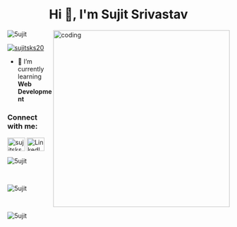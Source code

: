 <h1 align="center">Hi 👋, I'm Sujit Srivastav</h1>

<!-- <h3 align="center">A passionate frontend developer from India</h3> -->

<img align="right" alt="coding" width="400" src="https://images.squarespace-cdn.com/content/v1/5769fc401b631bab1addb2ab/1541580611624-TE64QGKRJG8SWAIUS7NS/ke17ZwdGBToddI8pDm48kPoswlzjSVMM-SxOp7CV59BZw-zPPgdn4jUwVcJE1ZvWQUxwkmyExglNqGp0IvTJZamWLI2zvYWH8K3-s_4yszcp2ryTI0HqTOaaUohrI8PI6FXy8c9PWtBlqAVlUS5izpdcIXDZqDYvprRqZ29Pw0o/coding-freak.gif">

<p align="left">
  <img src="https://komarev.com/ghpvc/?username=5ujit&label=Profile%20views&color=0e75b6&style=flat" alt="5ujit" />
</p>

<p align="left">
  <a href="https://twitter.com/sujitsks20" target="blank"><img src="https://img.shields.io/twitter/follow/sujitsks20?logo=twitter&style=for-the-badge" alt="sujitsks20" /></a>
</p>

- 🌱 I’m currently learning <b>Web Development</b>

<h3 align="left">Connect with me:</h3>
<p align="left">
  <a href="https://twitter.com/sujitsks20" target="blank"><img align="center" src="https://raw.githubusercontent.com/rahuldkjain/github-profile-readme-generator/master/src/images/icons/Social/twitter.svg" alt="sujitsks20" height="30" width="40" /></a>
  <a href="https://www.linkedin.com/in/sujit-srivastav-93b9b5220/" target="_blank">
    <img align="center" src="https://raw.githubusercontent.com/rahuldkjain/github-profile-readme-generator/master/src/images/icons/Social/linked-in-alt.svg" alt="LinkedIn" height="30" width="40" />
  </a>
</p>

<p align="left">
  <img src="https://github-readme-stats.vercel.app/api/top-langs?username=5ujit&show_icons=true&locale=en&layout=compact" alt="5ujit" />
</p>
  
<br>
<p align="left">
  <img src="https://github-readme-stats.vercel.app/api?username=5ujit&show_icons=true&locale=en" alt="5ujit" />
</p>
<br>
<p align="left">
  <img src="https://github-readme-streak-stats.herokuapp.com/?user=5ujit&" alt="5ujit" />
</p>

